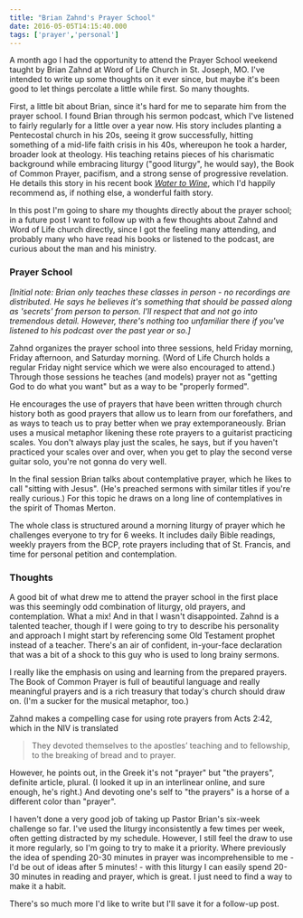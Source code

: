```yaml
---
title: "Brian Zahnd's Prayer School"
date: 2016-05-05T14:15:40.000
tags: ['prayer','personal']
---
```


A month ago I had the opportunity to attend the Prayer School weekend taught by Brian Zahnd at Word of Life Church in St. Joseph, MO. I've intended to write up some thoughts on it ever since, but maybe it's been good to let things percolate a little while first. So many thoughts.

First, a little bit about Brian, since it's hard for me to separate him from the prayer school. I found Brian through his sermon podcast, which I've listened to fairly regularly for a little over a year now. His story includes planting a Pentecostal church in his 20s, seeing it grow successfully, hitting something of a mid-life faith crisis in his 40s, whereupon he took a harder, broader look at theology. His teaching retains pieces of his charismatic background while embracing liturgy ("good liturgy", he would say), the Book of Common Prayer, pacifism, and a strong sense of progressive revelation. He details this story in his recent book [_Water to Wine_](http://amzn.to/1rvN4nD), which I'd happily recommend as, if nothing else, a wonderful faith story.

In this post I'm going to share my thoughts directly about the prayer school; in a future post I want to follow up with a few thoughts about Zahnd and Word of Life church directly, since I got the feeling many attending, and probably many who have read his books or listened to the podcast, are curious about the man and his ministry.

### Prayer School

_\[Initial note: Brian only teaches these classes in person - no recordings are distributed. He says he believes it's something that should be passed along as 'secrets' from person to person. I'll respect that and not go into tremendous detail. However, there's nothing too unfamiliar there if you've listened to his podcast over the past year or so.\]_

Zahnd organizes the prayer school into three sessions, held Friday morning, Friday afternoon, and Saturday morning. (Word of Life Church holds a regular Friday night service which we were also encouraged to attend.) Through those sessions he teaches (and models) prayer not as "getting God to do what you want" but as a way to be "properly formed".

He encourages the use of prayers that have been written through church history both as good prayers that allow us to learn from our forefathers, and as ways to teach us to pray better when we pray extemporaneously. Brian uses a musical metaphor likening these rote prayers to a guitarist practicing scales. You don't always play just the scales, he says, but if you haven't practiced your scales over and over, when you get to play the second verse guitar solo, you're not gonna do very well.

In the final session Brian talks about contemplative prayer, which he likes to call "sitting with Jesus". (He's preached sermons with similar titles if you're really curious.) For this topic he draws on a long line of contemplatives in the spirit of Thomas Merton.

The whole class is structured around a morning liturgy of prayer which he challenges everyone to try for 6 weeks. It includes daily Bible readings, weekly prayers from the BCP, rote prayers including that of St. Francis, and time for personal petition and contemplation.

### Thoughts

A good bit of what drew me to attend the prayer school in the first place was this seemingly odd combination of liturgy, old prayers, and contemplation. What a mix! And in that I wasn't disappointed. Zahnd is a talented teacher, though if I were going to try to describe his personality and approach I might start by referencing some Old Testament prophet instead of a teacher. There's an air of confident, in-your-face declaration that was a bit of a shock to this guy who is used to long brainy sermons.

I really like the emphasis on using and learning from the prepared prayers. The Book of Common Prayer is full of beautiful language and really meaningful prayers and is a rich treasury that today's church should draw on. (I'm a sucker for the musical metaphor, too.)

Zahnd makes a compelling case for using rote prayers from Acts 2:42, which in the NIV is translated

> They devoted themselves to the apostles’ teaching and to fellowship, to the breaking of bread and to prayer.

However, he points out, in the Greek it's not "prayer" but "the prayers", definite article, plural. (I looked it up in an interlinear online, and sure enough, he's right.) And devoting one's self to "the prayers" is a horse of a different color than "prayer".

I haven't done a very good job of taking up Pastor Brian's six-week challenge so far. I've used the liturgy inconsistently a few times per week, often getting distracted by my schedule. However, I still feel the draw to use it more regularly, so I'm going to try to make it a priority. Where previously the idea of spending 20-30 minutes in prayer was incomprehensible to me - I'd be out of ideas after 5 minutes! - with this liturgy I can easily spend 20-30 minutes in reading and prayer, which is great. I just need to find a way to make it a habit.

There's so much more I'd like to write but I'll save it for a follow-up post.
